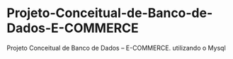 # Projeto-Conceitual-de-Banco-de-Dados-E-COMMERCE
Projeto Conceitual de Banco de Dados – E-COMMERCE. utilizando o Mysql

